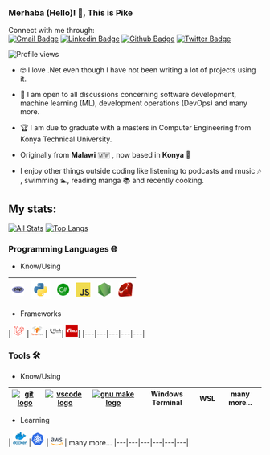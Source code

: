 ### Merhaba (Hello)! 👋, This is Pike

Connect with me through:  
[![Gmail Badge](https://img.shields.io/badge/-pike.msonda@gmail.com-c14438?style=flat&logo=Gmail&logoColor=white&link=mailto:pike.msonda@gmail.com)](pike.msonda@gmail.com) [![Linkedin Badge](https://img.shields.io/badge/-pikemsonda-0072b1?style=flat&logo=Linkedin&logoColor=white&link=https://www.linkedin.com/in/pikemsonda/)](https://www.linkedin.com/in/pikemsonda/) [![Github Badge](https://img.shields.io/badge/pike-msonda-grey?style=flat&logo=github&logoColor=white&link=https://github.com/pike-msonda/)](https://github.com/pike-msonda/) 
[![Twitter Badge](https://img.shields.io/badge/-bloodrave_n-00acee?style=flat&logo=twitter&logoColor=white&link=https://twitter.com/bloodrave_n/)](https://www.twitter.com/bloodrave_n/) 

![Profile views](https://gpvc.arturio.dev/pike-msonda)


<!-- - 🔭 I’m currently working on ...
- 🌱 I’m currently learning ...
- 👯 I’m looking to collaborate on ...
- 🤔 I’m looking for help with ...
- 💬 Ask me about ...
- 📫 How to reach me: ...
- 😄 Pronouns: ...
- ⚡ Fun fact: ... -->
<!-- - 📫 Let's get social: <a href="https://www.linkedin.com/in/andrespedes12/"> <img src="https://img.shields.io/badge/-LinkedIn-%233781da" alt="LinkedIn"/></a>   -->

- 🤓 I love .Net even though I have not been writing a lot of projects using it. 
- 💬 I am open to all discussions concerning software development, machine learning (ML), development operations (DevOps) and many more.
- 🏆 I am due to graduate with a masters in Computer Engineering from Konya Technical University. 
- Originally from **Malawi** :malawi: , now based in **Konya** :turkey:

- I enjoy other things outside coding like listening to podcasts and music :notes: , swimming :swimmer:, reading manga :books: and recently cooking.

## My stats: 
[![All Stats](https://github-readme-stats-axpwmfcg3.vercel.app/api?username=pike-msonda&show_icons=true)](https://github.com/pike-msonda/github-readme-stats)
[![Top Langs](https://github-readme-stats-axpwmfcg3.vercel.app/api/top-langs/?username=pike-msonda&layout=compact)](https://github.com/pike-msonda/github-readme-stats)


### Programming Languages 🌐

- Know/Using

| [<img src="https://raw.githubusercontent.com/github/explore/master/topics/php/php.png" alt="php_logo" width="24">](https://www.php.net/)  | [<img src="https://raw.githubusercontent.com/github/explore/master/topics/python/python.png" alt="python_logo" width="38">](https://www.python.org/)  | [<img src="https://raw.githubusercontent.com/github/explore/master/topics/csharp/csharp.png" alt="csharp_logo" width="24">](https://dotnet.microsoft.com/apps/aspnet/web-apps)  |  [<img src="https://raw.githubusercontent.com/github/explore/master/topics/javascript/javascript.png" alt="javascript_logo" width="28">](hhttps://www.javascript.com/) |  [<img src="https://raw.githubusercontent.com/github/explore/master/topics/nodejs/nodejs.png" alt="node logo" width="28">](https://www.nodejs.org/) | [<img src="https://raw.githubusercontent.com/github/explore/master/topics/ruby/ruby.png" alt="bash logo" width="28">](https://www.ruby-lang.org/en/)  |
|---|---|---|---|---|---|

- Frameworks

| [<img src="https://raw.githubusercontent.com/github/explore/master/topics/laravel/laravel.png" alt="laravel_logo" width="24">](https://laravel.com/)  | [<img src="https://raw.githubusercontent.com/github/explore/master/topics/tensorflow/tensorflow.png" alt="tensorflow_logo" width="24">](https://www.tensorflow.org/) |  [<img src="https://raw.githubusercontent.com/github/explore/master/topics/flask/flask.png" alt="flask logo" width="24">](https://flask.palletsprojects.com/en/1.1.x/)|  [<img src="https://raw.githubusercontent.com/github/explore/master/topics/rails/rails.png" alt="flask logo" width="24">](https://rubyonrails.org/)|
|---|---|---|---|---|

### Tools 🛠️

- Know/Using

[<img src="https://raw.githubusercontent.com/Delta456/Delta456/master/img/git.png" alt="git logo" width="24">](https://git-scm.com/) | [<img src="https://raw.githubusercontent.com/Delta456/Delta456/master/img/vscode.png" alt="vscode logo" width="24">](https://code.visualstudio.com/) | [<img src="https://raw.githubusercontent.com/Delta456/Delta456/master/img/gnu_make.png" alt="gnu make logo" width="24">](https://www.gnu.org/software/make/manual/make.html)| Windows Terminal | WSL | many more...
|---|---|---|---|---|---|

- Learning

| [<img src="https://raw.githubusercontent.com/github/explore/80688e429a7d4ef2fca1e82350fe8e3517d3494d/topics/docker/docker.png" alt="docker logo" width="28">](https://www.docker.com/) |[<img src="https://raw.githubusercontent.com/github/explore/80688e429a7d4ef2fca1e82350fe8e3517d3494d/topics/kubernetes/kubernetes.png" alt="kubernetes logo" width="26">](https://kubernetes.io/) | [<img src="https://raw.githubusercontent.com/Delta456/Delta456/master/img/aws.png" alt="aws logo" width="24">](https://aws.amazon.com/) | many more...
|---|---|---|---|---|---|